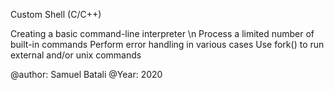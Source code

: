 Custom Shell (C/C++)

Creating a basic command-line interpreter \n
Process a limited number of built-in commands
Perform error handling in various cases
Use fork() to run external and/or unix commands

@author: Samuel Batali
@Year: 2020
